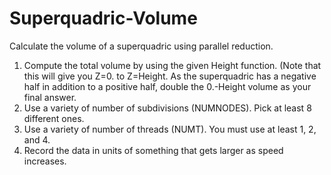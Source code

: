 # Superquadric-Volume
Calculate the volume of a superquadric using parallel reduction.

1. Compute the total volume by using the given Height function. (Note that this will give you Z=0. to Z=Height. As the superquadric has a negative half in addition to a positive half, double the 0.-Height volume as your final answer.
2. Use a variety of number of subdivisions (NUMNODES). Pick at least 8 different ones.
3. Use a variety of number of threads (NUMT). You must use at least 1, 2, and 4.
4. Record the data in units of something that gets larger as speed increases.

